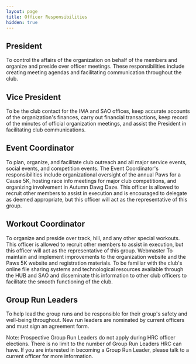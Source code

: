 ```yaml
---
layout: page
title: Officer Responsibilities
hidden: true
---
```


<h2>President</h2>
<p>To control the affairs of the organization on behalf of the members and organize and preside over officer meetings. These responsibilities include creating meeting agendas and facilitating communication throughout the club.</p>

<h2>Vice President</h2>
<p>To be the club contact for the IMA and SAO offices, keep accurate accounts of the organization&#39;s finances, carry out financial transactions, keep record of the minutes of official organization meetings, and assist the President in facilitating club
    communications.</p>

<h2>Event Coordinator</h2>
<p> To plan, organize, and facilitate club outreach and all major service events, social events, and competition events. The Event Coordinator&#39;s responsibilities include organizational oversight of the annual Paws for a Cause 5K, hosting race info meetings
    for major club competitions, and organizing involvement in Autumn Dawg Daze. This officer is allowed to recruit other members to assist in execution and is encouraged to delegate as deemed appropriate, but this officer will act as the representative
    of this group.
</p>
<h2>Workout Coordinator</h2>
<p>To organize and preside over track, hill, and any other special workouts. This officer is allowed to recruit other members to assist in execution, but this officer will act as the representative of this group. Webmaster To maintain and implement improvements
    to the organization website and the Paws 5K website and registration materials. To be familiar with the club&#39;s online file sharing systems and technological resources available through the HUB and SAO and disseminate this information to other
    club officers to facilitate the smooth functioning of the club. </p>

  <h2>Group Run Leaders</h2>
  <p>To help lead the group runs and be responsible for their group&#39;s safety and well-being throughout. New run leaders are nominated by current officers and must sign
    an agreement form. <p>
    <p>Note: Prospective Group Run Leaders do not apply during HRC officer elections. There is no limit to the number of Group Run Leaders HRC can have. If you are interested in becoming a Group Run Leader, please talk to a current
    officer for more information.</p>
